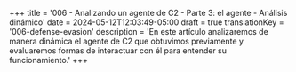 +++
title = '006 - Analizando un agente de C2 - Parte 3: el agente - Análisis dinámico'
date = 2024-05-12T12:03:49-05:00
draft = true
translationKey = '006-defense-evasion'
description = 'En este artículo analizaremos de manera dinámica el agente de C2 que obtuvimos previamente y evaluaremos formas de interactuar con él para entender su funcionamiento.'
+++
